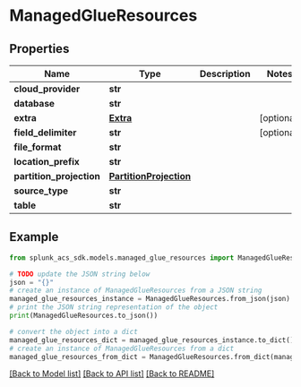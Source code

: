 # ManagedGlueResources


## Properties

Name | Type | Description | Notes
------------ | ------------- | ------------- | -------------
**cloud_provider** | **str** |  | 
**database** | **str** |  | 
**extra** | [**Extra**](Extra.md) |  | [optional] 
**field_delimiter** | **str** |  | [optional] 
**file_format** | **str** |  | 
**location_prefix** | **str** |  | 
**partition_projection** | [**PartitionProjection**](PartitionProjection.md) |  | 
**source_type** | **str** |  | 
**table** | **str** |  | 

## Example

```python
from splunk_acs_sdk.models.managed_glue_resources import ManagedGlueResources

# TODO update the JSON string below
json = "{}"
# create an instance of ManagedGlueResources from a JSON string
managed_glue_resources_instance = ManagedGlueResources.from_json(json)
# print the JSON string representation of the object
print(ManagedGlueResources.to_json())

# convert the object into a dict
managed_glue_resources_dict = managed_glue_resources_instance.to_dict()
# create an instance of ManagedGlueResources from a dict
managed_glue_resources_from_dict = ManagedGlueResources.from_dict(managed_glue_resources_dict)
```
[[Back to Model list]](../README.md#documentation-for-models) [[Back to API list]](../README.md#documentation-for-api-endpoints) [[Back to README]](../README.md)


